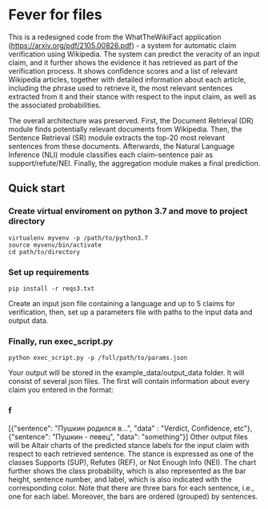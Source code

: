 # Fever for files
This is a redesigned code from the WhatTheWikiFact application (https://arxiv.org/pdf/2105.00826.pdf) - a system for automatic claim verification using Wikipedia. The system can predict the veracity of an input claim, and it further shows the evidence it has retrieved as part of the verification process. It shows confidence scores and a list of relevant Wikipedia articles, together with detailed information about each article, including the phrase used to retrieve it, the most relevant sentences extracted from it and their stance with respect to the input claim, as well as the associated probabilities. 

The overall architecture was preserved.  First, the Document Retrieval (DR) module finds potentially relevant documents from Wikipedia. Then, the Sentence Retrieval (SR) module extracts the top-20 most relevant sentences from these documents. Afterwards, the Natural Language Inference (NLI) module classifies each claim–sentence pair as support/refute/NEI. Finally, the aggregation module makes a final prediction.

## Quick start  
    
### Create virtual enviroment on python 3.7 and move to project directory
    virtualenv myvenv -p /path/to/python3.7
    source myvenv/bin/activate
    cd path/to/directory
### Set up requirements 
    pip install -r reqs3.txt

Create an input json file containing a language and up to 5 claims for verification, then, set up a parameters file with paths to the input data and output data. 

### Finally, run exec_script.py
    python exec_script.py -p /full/path/to/params.json

Your output will be stored in the example_data/output_data folder. It will consist of several json files. The first will contain information about every claim you entered in the format:
### f
   [{"sentence": "Пушкин родился в...", "data" : "Verdict, Confidence, etc"},
   {"sentence": "Пушкин - певец", "data": "something"}]
Other output files will be Altair charts of the predicted stance labels for the input claim with respect to each retrieved sentence. The stance is expressed as one of the classes Supports (SUP), Refutes (REF), or Not Enough Info (NEI). The chart further shows the class probability, which is also represented as the bar height, sentence number, and label, which is also indicated with the corresponding color. Note that there are three bars for each sentence, i.e., one for each label. Moreover, the bars are ordered (grouped) by sentences.

